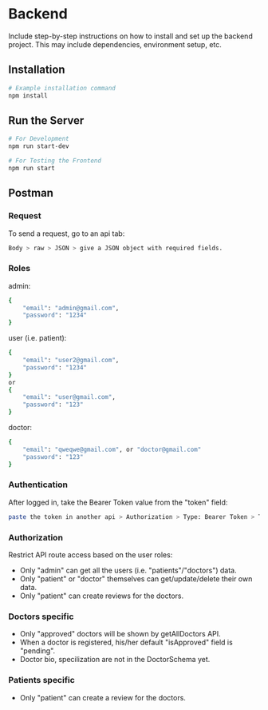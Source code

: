 # Backend

Include step-by-step instructions on how to install and set up the backend project. This may include dependencies, environment setup, etc.

## Installation

```bash
# Example installation command
npm install
```

## Run the Server

```bash
# For Development
npm run start-dev

# For Testing the Frontend
npm run start
```

## Postman

### Request
To send a request, go to an api tab:
```bash
Body > raw > JSON > give a JSON object with required fields.
```

### Roles
admin:
```bash
{
    "email": "admin@gmail.com",
    "password": "1234"
}
```

user (i.e. patient):
```bash
{
    "email": "user2@gmail.com",
    "password": "1234"
}
or
{
    "email": "user@gmail.com",
    "password": "123"
}
```

doctor:
```bash
{
    "email": "qweqwe@gmail.com", or "doctor@gmail.com"
    "password": "123"
}
```

### Authentication
After logged in, take the Bearer Token value from the "token" field:
```bash
paste the token in another api > Authorization > Type: Bearer Token > Token field.
```

### Authorization
Restrict API route access based on the user roles:
- Only "admin" can get all the users (i.e. "patients"/"doctors") data.
- Only "patient" or "doctor" themselves can get/update/delete their own data.
- Only "patient" can create reviews for the doctors.


### Doctors specific
- Only "approved" doctors will be shown by getAllDoctors API.
- When a doctor is registered, his/her default "isApproved" field is "pending".
- Doctor bio, specilization are not in the DoctorSchema yet.

### Patients specific
- Only "patient" can create a review for the doctors.